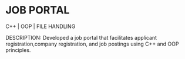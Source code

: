 # JOB PORTAL
 C++ | OOP | FILE HANDLING
 
 DESCRIPTION:
 Developed a job portal that facilitates applicant registration,company registration, and job postings using C++ and OOP principles.
 
